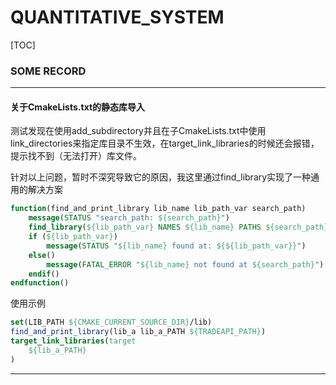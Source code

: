 # QUANTITATIVE_SYSTEM

[TOC]

### SOME RECORD

---

#### 关于CmakeLists.txt的静态库导入

测试发现在使用add_subdirectory并且在子CmakeLists.txt中使用link_directories来指定库目录不生效，在target_link_libraries的时候还会报错，提示找不到（无法打开）库文件。

针对以上问题，暂时不深究导致它的原因，我这里通过find_library实现了一种通用的解决方案

```cmake
function(find_and_print_library lib_name lib_path_var search_path)
	message(STATUS "search_path: ${search_path}")
	find_library(${lib_path_var} NAMES ${lib_name} PATHS ${search_path})
	if (${lib_path_var})
		message(STATUS "${lib_name} found at: ${${lib_path_var}}")
	else()
	    message(FATAL_ERROR "${lib_name} not found at ${search_path}")
	endif()
endfunction()
```

使用示例

```CMAKE
set(LIB_PATH ${CMAKE_CURRENT_SOURCE_DIR}/lib)
find_and_print_library(lib_a lib_a_PATH ${TRADEAPI_PATH})
target_link_libraries(target 
	${lib_a_PATH}
)
```

---

